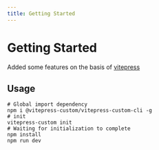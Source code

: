 ```yaml
---
title: Getting Started
---
```


# Getting Started
Added some features on the basis of  [vitepress](https://vitepress.vuejs.org)

## Usage

```shell
# Global import dependency
npm i @vitepress-custom/vitepress-custom-cli -g
# init
vitepress-custom init
# Waiting for initialization to complete
npm install
npm run dev
```